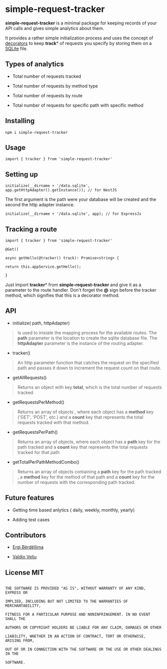 # simple-request-tracker

  

**simple-request-tracker** is a minimal package for keeping records of your API calls and gives simple analytics about them.

It provides a rather simple initialization process and uses the concept of [decorators](https://www.typescriptlang.org/docs/handbook/decorators.html) to keep **track*** of requests you specify by storing them on a [SQLite](https://www.sqlite.org/index.html) file.

  
  
  

## Types of analytics

- Total number of requests tracked

- Total number of requests by method type

- Total number of requests by route

- Total number of requests for specific path with specific method

  
  

## Installing

  

    npm i simple-request-tracker

  

## Usage

  

    import { tracker } from 'simple-request-tracker'

  

## Setting up

    initialize(__dirname + '/data.sqlite', app.getHttpAdapter().getInstance()); // for NestJS

  

The first argument is the path were your database will be created and the second the http adapter instance.

  

    initialize(__dirname + '/data.sqlite', app); // for ExpressJs

  

## Tracking a route

  

    import { tracker } from 'simple-request-tracker'
    
    @Get()
    
    async getHello(@tracker() track): Promise<string> {
    
    return this.appService.getHello();
    
    }

  

Just import **tracker*** from **simple-request-tracker** and give it as a parameter to the route handler. Don't forget the **@** sign before the tracker method, which signifies that this is a decorator method.

  

## API

  

- initialize( path, httpAdapter)

> Is used to inisiate the mapping process for the available routes. The **path** parameter is the location to create the sqlite database file. The **httpAdapter** parameter is the instance of the routing adapter.

- tracker()

> An http parameter function that catches the request on the specified path and passes it down to increment the request count on that route.

- getAllRequests()

> Returns an object with key **total**, which is the total number of requests tracked

- getRequestsPerMethod()

> Returns an array of objects , where each object has a **method** key ('GET', 'POST', etc.) and a **count** key that represents the total requests tracked with that method.

- getRequestsPerPath()

> Returns an array of objects, where each object has a **path** key for the path tracked and a **count** key that represents the total requests tracked for that path

- getTotalPerPathMethodCombo()

> Returns an array of objects containing a **path** key for the path tracked , a **method** key for the method of that path and a **count** key for the number of requests with the corresponding path tracked.

  
  

## Future features

- Getting time based anlytics ( daily, weekly, monthly, yearly)

- Adding test cases

  
  

## Contributors

- [Ergi Bërdëllima](https://github.com/Bhfreagra)

- [Valdio Veliu](https://github.com/valdio)

  
  

## License MIT

  

```

THE SOFTWARE IS PROVIDED "AS IS", WITHOUT WARRANTY OF ANY KIND, EXPRESS OR

IMPLIED, INCLUDING BUT NOT LIMITED TO THE WARRANTIES OF MERCHANTABILITY,

FITNESS FOR A PARTICULAR PURPOSE AND NONINFRINGEMENT. IN NO EVENT SHALL THE

AUTHORS OR COPYRIGHT HOLDERS BE LIABLE FOR ANY CLAIM, DAMAGES OR OTHER

LIABILITY, WHETHER IN AN ACTION OF CONTRACT, TORT OR OTHERWISE, ARISING FROM,

OUT OF OR IN CONNECTION WITH THE SOFTWARE OR THE USE OR OTHER DEALINGS IN THE

SOFTWARE.

```
